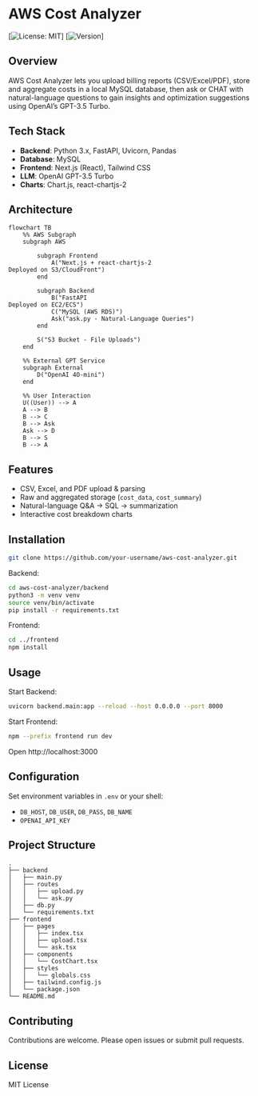 # AWS Cost Analyzer

[![License: MIT](https://img.shields.io/badge/license-MIT-blue.svg)] [![Version](https://img.shields.io/badge/version-1.0.0-success)]  

## Overview

AWS Cost Analyzer lets you upload billing reports (CSV/Excel/PDF), store and aggregate costs in a local MySQL database, then ask or CHAT with natural-language questions to gain insights and optimization suggestions using OpenAI’s GPT-3.5 Turbo.

## Tech Stack

- **Backend**: Python 3.x, FastAPI, Uvicorn, Pandas  
- **Database**: MySQL  
- **Frontend**: Next.js (React), Tailwind CSS  
- **LLM**: OpenAI GPT-3.5 Turbo
- **Charts**: Chart.js, react-chartjs-2  

## Architecture

```mermaid
flowchart TB  
    %% AWS Subgraph  
    subgraph AWS  
  
        subgraph Frontend  
            A("Next.js + react-chartjs-2  
Deployed on S3/CloudFront")  
        end  
  
        subgraph Backend  
            B("FastAPI  
Deployed on EC2/ECS")  
            C("MySQL (AWS RDS)")  
            Ask("ask.py - Natural-Language Queries")  
        end  
  
        S("S3 Bucket - File Uploads")  
    end  
  
    %% External GPT Service  
    subgraph External  
        D("OpenAI 4O-mini")  
    end  
  
    %% User Interaction  
    U((User)) --> A  
    A --> B  
    B --> C  
    B --> Ask  
    Ask --> D  
    B --> S  
    B --> A  
```

## Features

- CSV, Excel, and PDF upload & parsing  
- Raw and aggregated storage (`cost_data`, `cost_summary`)  
- Natural-language Q&A → SQL → summarization  
- Interactive cost breakdown charts  

## Installation

```bash
git clone https://github.com/your-username/aws-cost-analyzer.git
```

Backend:

```bash
cd aws-cost-analyzer/backend
python3 -m venv venv
source venv/bin/activate
pip install -r requirements.txt
```

Frontend:

```bash
cd ../frontend
npm install
```

## Usage

Start Backend:

```bash
uvicorn backend.main:app --reload --host 0.0.0.0 --port 8000
```

Start Frontend:

```bash
npm --prefix frontend run dev
```

Open http://localhost:3000

## Configuration

Set environment variables in `.env` or your shell:

- `DB_HOST`, `DB_USER`, `DB_PASS`, `DB_NAME`  
- `OPENAI_API_KEY`

## Project Structure

```
.
├── backend
│   ├── main.py
│   ├── routes
│   │   ├── upload.py
│   │   └── ask.py
│   ├── db.py
│   └── requirements.txt
├── frontend
│   ├── pages
│   │   ├── index.tsx
│   │   ├── upload.tsx
│   │   └── ask.tsx
│   ├── components
│   │   └── CostChart.tsx
│   ├── styles
│   │   └── globals.css
│   ├── tailwind.config.js
│   └── package.json
└── README.md
```

## Contributing

Contributions are welcome. Please open issues or submit pull requests.

## License

MIT License
